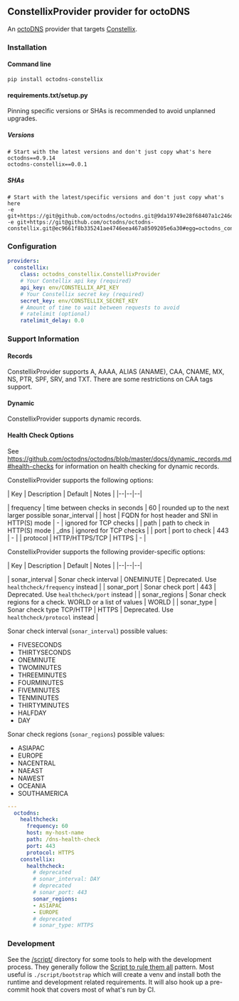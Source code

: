 ## ConstellixProvider provider for octoDNS

An [octoDNS](https://github.com/octodns/octodns/) provider that targets [Constellix](https://constellix.com/).

### Installation

#### Command line

```
pip install octodns-constellix
```

#### requirements.txt/setup.py

Pinning specific versions or SHAs is recommended to avoid unplanned upgrades.

##### Versions

```
# Start with the latest versions and don't just copy what's here
octodns==0.9.14
octodns-constellix==0.0.1
```

##### SHAs

```
# Start with the latest/specific versions and don't just copy what's here
-e git+https://git@github.com/octodns/octodns.git@9da19749e28f68407a1c246dfdf65663cdc1c422#egg=octodns
-e git+https://git@github.com/octodns/octodns-constellix.git@ec9661f8b335241ae4746eea467a8509205e6a30#egg=octodns_constellix
```

### Configuration

```yaml
providers:
  constellix:
    class: octodns_constellix.ConstellixProvider
    # Your Contellix api key (required)
    api_key: env/CONSTELLIX_API_KEY
    # Your Constellix secret key (required)
    secret_key: env/CONSTELLIX_SECRET_KEY
    # Amount of time to wait between requests to avoid
    # ratelimit (optional)
    ratelimit_delay: 0.0
```

### Support Information

#### Records

ConstellixProvider supports A, AAAA, ALIAS (ANAME), CAA, CNAME, MX, NS, PTR, SPF, SRV, and TXT. There are some restrictions on CAA tags support.

#### Dynamic

ConstellixProvider supports dynamic records.

#### Health Check Options

See https://github.com/octodns/octodns/blob/master/docs/dynamic_records.md#health-checks for information on health checking for dynamic records.

ConstellixProvider supports the following options:

| Key  | Description | Default | Notes |
|--|--|--|

| frequency | time between checks in seconds | 60 | rounded up to the next larger possible sonar_interval |
| host | FQDN for host header and SNI in HTTP(S) mode | - | ignored for TCP checks |
| path | path to check in HTTP(S) mode | _dns | ignored for TCP checks |
| port | port to check | 443 | - |
| protocol | HTTP/HTTPS/TCP | HTTPS | - |

ConstellixProvider supports the following provider-specific options:

| Key  | Description | Default | Notes |
|--|--|--|

| sonar_interval | Sonar check interval | ONEMINUTE | Deprecated. Use `healthcheck/frequency` instead |
| sonar_port | Sonar check port | 443 | Deprecated. Use `healthcheck/port` instead |
| sonar_regions | Sonar check regions for a check. WORLD or a list of values | WORLD |
| sonar_type | Sonar check type TCP/HTTP | HTTPS | Deprecated. Use `healthcheck/protocol` instead |

Sonar check interval (`sonar_interval`) possible values:

* FIVESECONDS
* THIRTYSECONDS
* ONEMINUTE
* TWOMINUTES
* THREEMINUTES
* FOURMINUTES
* FIVEMINUTES
* TENMINUTES
* THIRTYMINUTES
* HALFDAY
* DAY

Sonar check regions (`sonar_regions`) possible values:

* ASIAPAC
* EUROPE
* NACENTRAL
* NAEAST
* NAWEST
* OCEANIA
* SOUTHAMERICA

```yaml
---
  octodns:
    healthcheck:
      frequency: 60
      host: my-host-name
      path: /dns-health-check
      port: 443
      protocol: HTTPS
    constellix:
      healthcheck:
        # deprecated
        # sonar_interval: DAY
        # deprecated
        # sonar_port: 443
        sonar_regions:
        - ASIAPAC
        - EUROPE
        # deprecated
        # sonar_type: HTTPS
```

### Development

See the [/script/](/script/) directory for some tools to help with the development process. They generally follow the [Script to rule them all](https://github.com/github/scripts-to-rule-them-all) pattern. Most useful is `./script/bootstrap` which will create a venv and install both the runtime and development related requirements. It will also hook up a pre-commit hook that covers most of what's run by CI.
